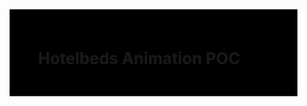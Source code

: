 <span style="background-color: black; border: 10px solid black; display: block; padding: 20px 40px;">

# Hotelbeds Animation POC
